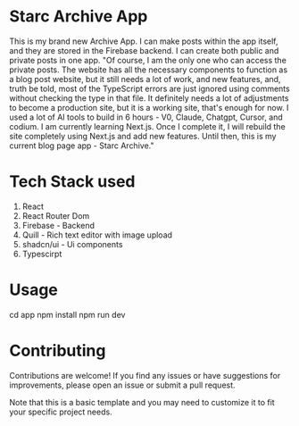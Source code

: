 # Starc Archive App

This is my brand new Archive App. I can make posts within the app itself, and they are stored in the Firebase backend. I can create both public and private posts in one app.
"Of course, I am the only one who can access the private posts. The website has all the necessary components to function as a blog post website, but it still needs a lot of work, and new features, and, truth be told, most of the TypeScript errors are just ignored using comments without checking the type in that file. It definitely needs a lot of adjustments to become a production site, but it is a working site, that's enough for now. I used a lot of AI tools to build in 6 hours - V0, Claude, Chatgpt, Cursor, and codium. I am currently learning Next.js. Once I complete it, I will rebuild the site completely using Next.js and add new features. Until then, this is my current blog page app - Starc Archive."

# Tech Stack used
1. React
2. React Router Dom
3. Firebase - Backend
4. Quill - Rich text editor with image upload
5. shadcn/ui - Ui components
6. Typescirpt


# Usage
cd app
npm install
npm run dev


# Contributing
Contributions are welcome! If you find any issues or have suggestions for improvements, please open an issue or submit a pull request.

Note that this is a basic template and you may need to customize it to fit your specific project needs.
